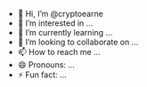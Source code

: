 - 👋 Hi, I’m @cryptoearne
- 👀 I’m interested in ...
- 🌱 I’m currently learning ...
- 💞️ I’m looking to collaborate on ...
- 📫 How to reach me ...
- 😄 Pronouns: ...
- ⚡ Fun fact: ...

<!---
cryptoearne/cryptoearne is a ✨ special ✨ repository because its `README.md` (this file) appears on your GitHub profile.
You can click the Preview link to take a look at your changes.
--->
